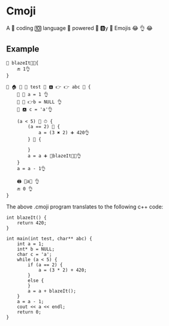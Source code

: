 # Cmoji
A 👏 coding 🔟 language 💯 powered 💪  🅱️️y 👏 Emojis 😂 👌  😂

## Example

```
💯 blazeIt👏👏{
    🔚 1👌
}

💯 🏠 👏 💯 test 👏 🅰 👉 👉 abc 👏 {
    👶 💯 a = 1 👌
    👶 💯 👉b = NULL 👌
    👶 🅰 c = 'a'👌

    (a < 5) 🤔 ⏱ {
        (a == 2) 🤔 {
            a = (3 ✖ 2) ➕ 420👌
        } 🤷 {

        }
        a = a ➕ 📲blazeIt👏👏👌
    }
    a = a - 1👌

    🖨 👏a👏 👌
    🔚 0 👌
}
```
The above .cmoji program translates to the following c++ code:

```
int blazeIt() {
	return 420;
}

int main(int test, char** abc) {
	int a = 1;
	int* b = NULL;
	char c = 'a';
	while (a < 5) {
		if (a == 2) {
			a = (3 * 2) + 420;
		}
		else {
		}
		a = a + blazeIt();
	}
	a = a - 1;
	cout << a << endl;
	return 0;
}
```

